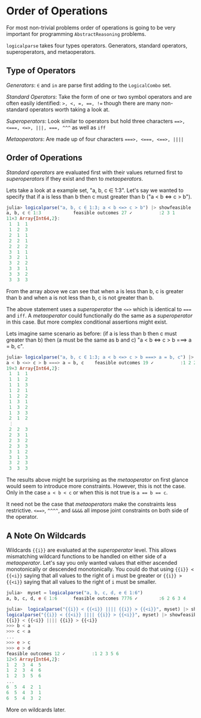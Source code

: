 # Order of Operations

For most non-trivial problems order of operations is going to be very important for programming `AbstractReasoning` problems.

`logicalparse` takes four types operators. Generators, standard operators, superoperators, and metaoperators.

## Type of Operators
*Generators*: `∈` and `in` are parse first adding to the `LogicalCombo` set.

*Standard Operators*: Take the form of one or two symbol operators and are often easily identified: `>, <, =, ==, !=` though there are many non-standard operators worth taking a look at.

*Superoperators*: Look similar to operators but hold three characters `==>, <===, <=>, |||, ===, ^^^` as well as `iff`

*Metaoperators*: Are made up of four characters `===>, <===, <==>, ||||`

## Order of Operations
*Standard operators* are evaluated first with their values returned first to *superoperators* if they exist and then to *metaoperators*.

Lets take a look at a example set, "a, b, c ∈ 1:3". Let's say we wanted to specify that if a is less than b then c must greater than b ("a < b <=> c > b").
```julia
julia> logicalparse("a, b, c ∈ 1:3; a < b <=> c > b") |> showfeasible
a, b, c ∈ 1:3            feasible outcomes 27 ✓          :2 3 1
11×3 Array{Int64,2}:
 1  1  1
 1  2  3
 2  1  1
 2  2  1
 2  2  2
 3  1  1
 3  2  1
 3  2  2
 3  3  1
 3  3  2
 3  3  3
 ```
 From the array above we can see that when a is less than b, c is greater than b and when a is not less than b, c is not greater than b.

 The above statement uses a *superoperator* the `<=>` which is identical to `===` and `iff`. A *metaoperator* could functionally do the same as a *superoperator* in this case. But more complex conditional assertions might exist.

Lets imagine same scenario as before: (if a is less than b then c must greater than b) then (a must be the same as b and c) "a < b <=> c > b ===> a = b, c".

```julia
julia> logicalparse("a, b, c ∈ 1:3; a < b <=> c > b ===> a = b, c") |> showfeasible
a < b <=> c > b ===> a = b, c    feasible outcomes 19 ✓          :1 2 2
19×3 Array{Int64,2}:
 1  1  1
 1  1  2
 1  1  3
 1  2  1
 1  2  2
 1  3  1
 1  3  2
 1  3  3
 2  1  2
 ⋮
 2  2  3
 2  3  1
 2  3  2
 2  3  3
 3  1  2
 3  1  3
 3  2  3
 3  3  3
 ```
 The results above might be surprising as the *metaoperator* on first glance would seem to introduce more constraints. However, this is not the case. Only in the case `a < b < c` or when this is not true is `a == b == c`.

 It need not be the case that *metaoperators* make the constraints less restrictive. `<==>`, `^^^^`, and `&&&&` all impose joint constraints on both side of the operator.

## A Note On Wildcards
Wildcards `{{i}}` are evaluated at the *superoperator* level. This allows mismatching wildcard functions to be handled on either side of a *metaoperator*. Let's say you only wanted values that either ascended monotonically or descended monotonically. You could do that using `{{i}} < {{<i}}` saying that all values to the right of `i` must be greater or `{{i}} > {{<i}}` saying that all values to the right of `i` must be smaller.

```julia
julia>  myset = logicalparse("a, b, c, d, e ∈ 1:6")
a, b, c, d, e ∈ 1:6      feasible outcomes 7776 ✓        :6 2 6 3 4

julia>  logicalparse("{{i}} < {{<i}} |||| {{i}} > {{<i}}", myset) |> showfeasible
logicalparse("{{i}} < {{<i}} |||| {{i}} > {{<i}}", myset) |> showfeasible
{{i}} < {{<i}} |||| {{i}} > {{<i}}
>>> b < a
>>> c < a
...
>>> e > c
>>> e > d
feasible outcomes 12 ✓          :1 2 3 5 6
12×5 Array{Int64,2}:
1  2  3  4  5
1  2  3  4  6
1  2  3  5  6
...
6  5  4  2  1
6  5  4  3  1
6  5  4  3  2
```

More on wildcards later.
